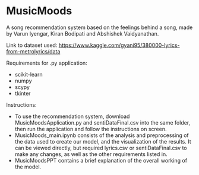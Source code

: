 # MusicMoods
A song recommendation system based on the feelings behind a song, made by Varun Iyengar, Kiran Bodipati and Abshishek Vaidyanathan.

Link to dataset used: https://www.kaggle.com/gyani95/380000-lyrics-from-metrolyrics/data

Requirements for .py application:
* scikit-learn
* numpy
* scypy
* tkinter

Instructions:
* To use the recommendation system, download MusicMoodsApplication.py and sentiDataFinal.csv into the same folder, then run the application and follow the instructions on screen.
* MusicMoods_main.ipynb consists of the analysis and preprocessing of the data used to create our model, and the visualization of the results. It can be viewed directly, but required lyrics.csv or sentiDataFinal.csv to make any changes, as well as the other requirements listed in.
* MusicMoodsPPT contains a brief explanation of the overall working of the model.
